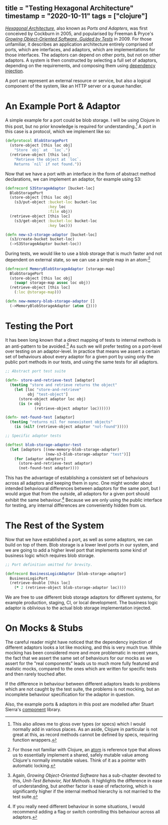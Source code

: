 title = "Testing Hexagonal Architecture"
timestamp = "2020-10-11"
tags = ["clojure"]
---
[*Hexagonal Architecture*](https://web.archive.org/web/20180822100852/http://alistair.cockburn.us/Hexagonal+architecture), also known as *Ports and Adapters*, was first conceived by Cockburn in 2005, and popularised by Freeman & Pryce's [*Growing Object-Oriented Software, Guided by Tests*](http://www.growing-object-oriented-software.com/) in 2009. For those unfamiliar, it describes an application architecture entirely comprised of ports, which are interfaces, and adaptors, which are implementations for those interfaces. The adaptors can depend on other ports, but not on other adaptors. A system is then constructed by selecting a full set of adaptors, depending on the requirements, and composing them using [dependency injection](https://en.wikipedia.org/wiki/Dependency_injection).

A port can represent an external resource or service, but also a logical component of the system, like an HTTP server or a queue handler.


# An Example Port & Adaptor

A simple example for a port could be blob storage. I will be using Clojure in this post, but no prior knowledge is required for understanding.[^1] A port in this case is a protocol, which we implement like so:

```clojure
(defprotocol BlobStoragePort
  (store-object [this loc obj]
    "Store `obj` at  `loc`.")
  (retrieve-object [this loc]
    "Retrieve the object at `loc`.
    Returns `nil` if not found."))
```

Now that we have a port with an interface in the form of abstract method declarations, we can implement an adaptor, for example using S3:

```clojure
(defrecord S3StorageAdaptor [bucket-loc]
  BlobStoragePort
  (store-object [this loc obj]
    (s3/put-object :bucket-loc bucket-loc
                   :key loc
                   :file obj))
  (retrieve-object [this loc]
    (s3/get-object :bucket-loc bucket-loc
                   :key loc)))

(defn new-s3-storage-adaptor [bucket-loc]
  (s3/create-bucket bucket-loc)
  (->S3StorageAdaptor bucket-loc))
```

During tests, we would like to use a blob storage that is much faster and not dependent on external state, so we can use a simple map in an atom:[^2]

```clojure
(defrecord MemoryBlobStorageAdaptor [storage-map]
  BlobStoragePort
  (store-object [this loc obj]
    (swap! storage-map assoc loc obj))
  (retrieve-object [this loc]
    (:loc @storage-map)))

(defn new-memory-blob-storage-adaptor []
  (->MemoryBlobStorageAdaptor (atom {})))
```


# Testing the Port

It has been long known that a direct mapping of tests to internal methods is an anti-pattern to be avoided.[^3] As such we will prefer testing on a port-level over testing on an adaptor-level. In practice that means we assert a certain set of behaviours about every adaptor for a given port by using only the public port methods in our tests, and using the same tests for all adaptors.

```clojure
;; Abstract port test suite

(defn- store-and-retrieve-test [adaptor]
  (testing "store and retrieve returns the object"
    (let [loc "store-and-retrieve"
          obj "test-object"]
      (store-object adaptor loc obj)
      (is (= obj
             (retrieve-object adaptor loc))))))

(defn- not-found-test [adaptor]
  (testing "returns nil for nonexistent objects"
    (is (nil? (retrieve-object adaptor "not-found")))))

;; Specific adaptor tests

(deftest blob-storage-adaptor-test
  (let [adaptors [(new-memory-blob-storage-adaptor)
                  (new-s3-blob-storage-adaptor "test")]]
    (for [adaptor adaptors]
      (store-and-retrieve-test adaptor)
      (not-found-test adaptor))))
```

This has the advantage of establishing a consistent set of behaviours across all adaptors and keeping them in sync. One might wonder about intended behavioural differences between adaptors for the same port, but I would argue that from the outside, all adaptors for a given port should exhibit the same behaviour.[^4] Because we are only using the public interface for testing, any internal differences are conveniently hidden from us.


# The Rest of the System

Now that we have established a port, as well as some adaptors, we can build on top of them. Blob storage is a lower level ports in our system, and we are going to add a higher level port that implements some kind of business logic which requires blob storage.

```clojure
;; Port definition omitted for brevity.

(defrecord BusinessLogicAdaptor [blob-storage-adaptor]
  BusinessLogicPort
  (retrieve-double [this loc]
    (* 2 (retrieve-object blob-storage-adaptor loc))))
```

We are free to use different blob storage adaptors for different systems, for example production, staging, CI, or local development. The business logic adaptor is oblivious to the actual blob storage implementation injected.


# On Mocks & Stubs

The careful reader might have noticed that the dependency injection of different adaptors looks a lot like mocking, and this is very much true. While mocking has been considered more and more problematic in recent years, the fact that we assert the same set of behaviours for our mocks as we assert for the "real components" leads us to much more fully featured and realistic mocks, compared to the ones which are written for specific tests and then rarely touched after.

If the difference in behaviour between different adaptors leads to problems which are not caught by the test suite, the problems is not mocking, but an incomplete behaviour specification for the adaptor in question.


[^1]: This also allows me to gloss over types (or specs) which I would normally add in various places. As an aside, Clojure in particular is not great at this, as record methods cannot be defined by specs, requiring function wrappers.

Also, the example ports & adaptors in this post are modelled after Stuart Sierra's [component](https://github.com/stuartsierra/component) library.

[^2]: For those not familiar with Clojure, an [atom](https://clojure.org/reference/atoms) is reference type that allows us to essentially implement a shared, safely mutable value among Clojure's normally immutable values. Think of it as a pointer with automatic locking.

[^3]: Again, *Growing Object-Oriented Software* has a sub-chapter devoted to this, *Unit-Test Behavior, Not Methods*. It highlights the difference in ease of understanding, but another factor is ease of refactoring, which is significantly higher if the internal method hierarchy is not married to the test suite.

[^4]: If you really need different behaviour in some situations, I would recommend adding a flag or switch controlling this behaviour across all adaptors.
